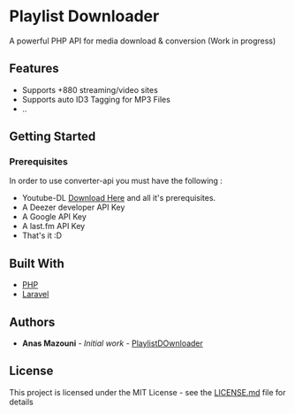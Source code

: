 # Playlist Downloader
A powerful PHP API for media download & conversion (Work in progress)

## Features 
 
 + Supports +880 streaming/video sites
 + Supports auto ID3 Tagging for MP3 Files
 + ..
 
## Getting Started

### Prerequisites

In order to use converter-api you must have the following :

- Youtube-DL [Download Here](https://github.com/rg3/youtube-dl/) and all it's prerequisites.
- A Deezer developer API Key
- A Google API Key
- A last.fm API Key
- That's it :D


## Built With

* [PHP](http://php.net/)
* [Laravel](https://laravel.com)


## Authors

* **Anas Mazouni** - *Initial work* - [PlaylistDOwnloader](https://github.com/stormiix)

## License

This project is licensed under the MIT License - see the [LICENSE.md](LICENSE.md) file for details